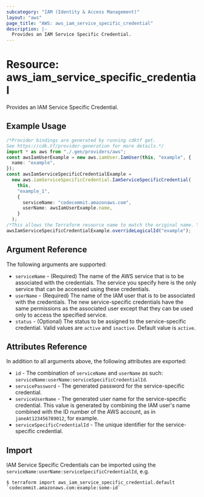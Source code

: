 ```yaml
---
subcategory: "IAM (Identity & Access Management)"
layout: "aws"
page_title: "AWS: aws_iam_service_specific_credential"
description: |-
  Provides an IAM Service Specific Credential.
---
```


# Resource: aws\_iam\_service\_specific\_credential

Provides an IAM Service Specific Credential.

## Example Usage

```typescript
/*Provider bindings are generated by running cdktf get.
See https://cdk.tf/provider-generation for more details.*/
import * as aws from "./.gen/providers/aws";
const awsIamUserExample = new aws.iamUser.IamUser(this, "example", {
  name: "example",
});
const awsIamServiceSpecificCredentialExample =
  new aws.iamServiceSpecificCredential.IamServiceSpecificCredential(
    this,
    "example_1",
    {
      serviceName: "codecommit.amazonaws.com",
      userName: awsIamUserExample.name,
    }
  );
/*This allows the Terraform resource name to match the original name. You can remove the call if you don't need them to match.*/
awsIamServiceSpecificCredentialExample.overrideLogicalId("example");

```

## Argument Reference

The following arguments are supported:

* `serviceName` - (Required) The name of the AWS service that is to be associated with the credentials. The service you specify here is the only service that can be accessed using these credentials.
* `userName` - (Required) The name of the IAM user that is to be associated with the credentials. The new service-specific credentials have the same permissions as the associated user except that they can be used only to access the specified service.
* `status` - (Optional) The status to be assigned to the service-specific credential. Valid values are `active` and `inactive`. Default value is `active`.

## Attributes Reference

In addition to all arguments above, the following attributes are exported:

* `id` - The combination of `serviceName` and `userName` as such: `serviceName:userName:serviceSpecificCredentialId`.
* `servicePassword` - The generated password for the service-specific credential.
* `serviceUserName` - The generated user name for the service-specific credential. This value is generated by combining the IAM user's name combined with the ID number of the AWS account, as in `janeAt123456789012`, for example.
* `serviceSpecificCredentialId` - The unique identifier for the service-specific credential.

## Import

IAM Service Specific Credentials can be imported using the `serviceName:userName:serviceSpecificCredentialId`, e.g.

```console
$ terraform import aws_iam_service_specific_credential.default `codecommit.amazonaws.com:example:some-id`
```
